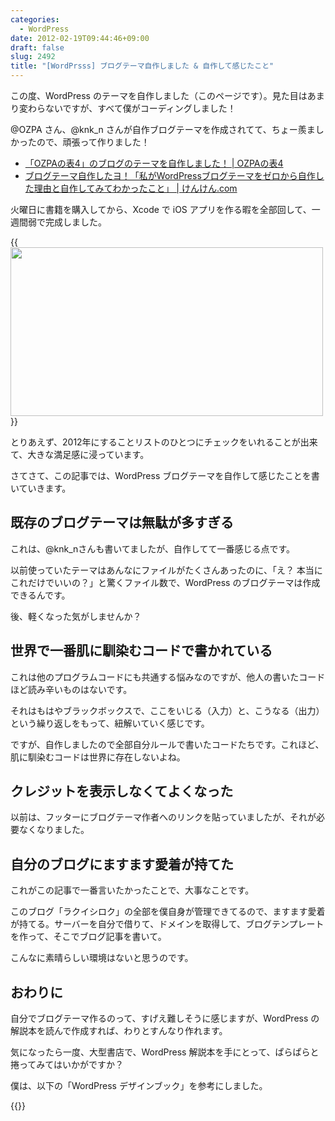```yaml
---
categories:
  - WordPress
date: 2012-02-19T09:44:46+09:00
draft: false
slug: 2492
title: "[WordPrsss] ブログテーマ自作しました & 自作して感じたこと"
---
```


この度、WordPress のテーマを自作しました（このページです）。見た目はあまり変わらないですが、すべて僕がコーディングしました！

@OZPA さん、@knk_n さんが自作ブログテーマを作成されてて、ちょー羨ましかったので、頑張って作りました！

* [「OZPAの表4」のブログのテーマを自作しました！ | OZPAの表4](http://ozpa-h4.com/2012/01/12/blog_new_theme_tsukareta/)
* [ブログテーマ自作したヨ！「私がWordPressブログテーマをゼロから自作した理由と自作してみてわかったこと」 | けんけん.com](http://knk-n.com/2012/02/09/making_myblogtheme/)

火曜日に書籍を購入してから、Xcode で iOS アプリを作る暇を全部回して、一週間弱で完成しました。

{{<img alt="" src="/images/2012/02/2492_1.png" width="500" height="270">}}

とりあえず、2012年にすることリストのひとつにチェックをいれることが出来て、大きな満足感に浸っています。

さてさて、この記事では、WordPress ブログテーマを自作して感じたことを書いていきます。

## 既存のブログテーマは無駄が多すぎる

これは、@knk_nさんも書いてましたが、自作してて一番感じる点です。

以前使っていたテーマはあんなにファイルがたくさんあったのに、「え？ 本当にこれだけでいいの？」と驚くファイル数で、WordPress のブログテーマは作成できるんです。

後、軽くなった気がしませんか？

## 世界で一番肌に馴染むコードで書かれている

これは他のプログラムコードにも共通する悩みなのですが、他人の書いたコードほど読み辛いものはないです。

それはもはやブラックボックスで、ここをいじる（入力）と、こうなる（出力）という繰り返しをもって、紐解いていく感じです。

ですが、自作しましたので全部自分ルールで書いたコードたちです。これほど、肌に馴染むコードは世界に存在しないよね。

## クレジットを表示しなくてよくなった

以前は、フッターにブログテーマ作者へのリンクを貼っていましたが、それが必要なくなりました。

## 自分のブログにますます愛着が持てた

これがこの記事で一番言いたかったことで、大事なことです。

このブログ「ラクイシロク」の全部を僕自身が管理できてるので、ますます愛着が持てる。サーバーを自分で借りて、ドメインを取得して、ブログテンプレートを作って、そこでブログ記事を書いて。

こんなに素晴らしい環境はないと思うのです。

## おわりに

自分でブログテーマ作るのって、すげえ難しそうに感じますが、WordPress の解説本を読んで作成すれば、わりとすんなり作れます。

気になったら一度、大型書店で、WordPress 解説本を手にとって、ぱらぱらと捲ってみてはいかがですか？

僕は、以下の「WordPress デザインブック」を参考にしました。

{{<amazon id="4883377830" title="WordPressデザインブック3.x対応" src="https://images-na.ssl-images-amazon.com/images/I/51aIPApjq0L._SL160_.jpg">}}
